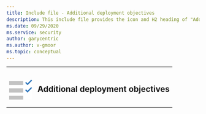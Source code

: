 ```yaml
---
title: Include file - Additional deployment objectives
description: This include file provides the icon and H2 heading of "Additional deployment objectives"
ms.date: 09/29/2020
ms.service: security
author: garycentric
ms.author: v-gmoor
ms.topic: conceptual
---
```


<table border="0">
   <tr>
      <td>
         <br/>
		 <p><img src="./media/icon-additional-deployment.png" alt="Checklist icon with two checkmarks."></p>
      </td>
      <td>
         <h2>Additional deployment objectives</h2>
      </td>
   </tr>
</table>